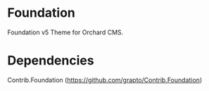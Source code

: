 Foundation
==========

Foundation v5 Theme for Orchard CMS.

Dependencies
============

Contrib.Foundation (https://github.com/grapto/Contrib.Foundation)
